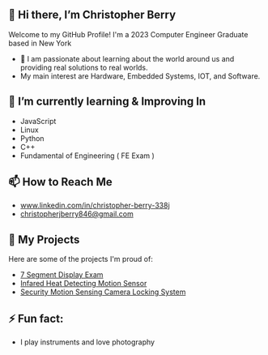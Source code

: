 ## 👋 Hi there, I’m Christopher Berry

Welcome to my GitHub Profile! I'm a 2023 Computer Engineer Graduate based in New York
  

- 👀 I am passionate about learning about the world around us and providing real solutions to real worlds.
- My main interest are Hardware, Embedded Systems, IOT, and Software.

  
## 🌱 I’m currently learning & Improving In
- JavaScript
- Linux
- Python
- C++
- Fundamental of Engineering ( FE Exam )

## 📫 How to Reach Me
- www.linkedin.com/in/christopher-berry-338j
- christopherjberry846@gmail.com

## 🔗 My Projects
Here are some of the projects I'm proud of:
- [7 Segment Display Exam](https://github.com/ChrisBerry1234/7-Segment-Display-Exam) 
- [Infared Heat Detecting Motion Sensor](https://github.com/ChrisBerry1234/2022-Capstone-Project) 
- [Security Motion Sensing Camera Locking System](https://github.com/ChrisBerry1234/Security-Motion-Sensing-Camera-Locking-System-) 

## ⚡ Fun fact: 
- I play instruments and love photography


